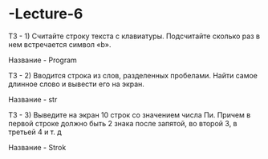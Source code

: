# -Lecture-6

ТЗ - 1) Считайте строку текста с клавиатуры. Подсчитайте сколько раз в нем встречается символ «b».

Название - Program

ТЗ - 2) Вводится строка из слов, разделенных пробелами. Найти самое длинное слово и вывести его на 
экран.

Название - str

ТЗ - 3) Выведите на экран 10 строк со значением числа Пи. Причем в первой строке должно быть 2 знака 
после запятой, во второй 3, в третьей 4 и т. д

Название - Strok
